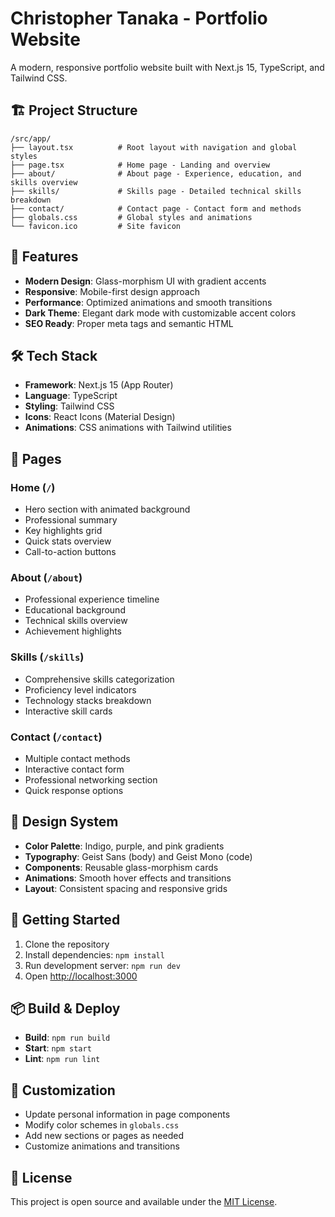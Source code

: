 # Christopher Tanaka - Portfolio Website

A modern, responsive portfolio website built with Next.js 15, TypeScript, and Tailwind CSS.

## 🏗️ Project Structure

```
/src/app/
├── layout.tsx          # Root layout with navigation and global styles
├── page.tsx            # Home page - Landing and overview
├── about/              # About page - Experience, education, and skills overview
├── skills/             # Skills page - Detailed technical skills breakdown
├── contact/            # Contact page - Contact form and methods
├── globals.css         # Global styles and animations
└── favicon.ico         # Site favicon
```

## 🚀 Features

- **Modern Design**: Glass-morphism UI with gradient accents
- **Responsive**: Mobile-first design approach
- **Performance**: Optimized animations and smooth transitions
- **Dark Theme**: Elegant dark mode with customizable accent colors
- **SEO Ready**: Proper meta tags and semantic HTML

## 🛠️ Tech Stack

- **Framework**: Next.js 15 (App Router)
- **Language**: TypeScript
- **Styling**: Tailwind CSS
- **Icons**: React Icons (Material Design)
- **Animations**: CSS animations with Tailwind utilities

## 📱 Pages

### Home (`/`)

- Hero section with animated background
- Professional summary
- Key highlights grid
- Quick stats overview
- Call-to-action buttons

### About (`/about`)

- Professional experience timeline
- Educational background
- Technical skills overview
- Achievement highlights

### Skills (`/skills`)

- Comprehensive skills categorization
- Proficiency level indicators
- Technology stacks breakdown
- Interactive skill cards

### Contact (`/contact`)

- Multiple contact methods
- Interactive contact form
- Professional networking section
- Quick response options

## 🎨 Design System

- **Color Palette**: Indigo, purple, and pink gradients
- **Typography**: Geist Sans (body) and Geist Mono (code)
- **Components**: Reusable glass-morphism cards
- **Animations**: Smooth hover effects and transitions
- **Layout**: Consistent spacing and responsive grids

## 🚀 Getting Started

1. Clone the repository
2. Install dependencies: `npm install`
3. Run development server: `npm run dev`
4. Open [http://localhost:3000](http://localhost:3000)

## 📦 Build & Deploy

- **Build**: `npm run build`
- **Start**: `npm start`
- **Lint**: `npm run lint`

## 🔧 Customization

- Update personal information in page components
- Modify color schemes in `globals.css`
- Add new sections or pages as needed
- Customize animations and transitions

## 📄 License

This project is open source and available under the [MIT License](LICENSE).
